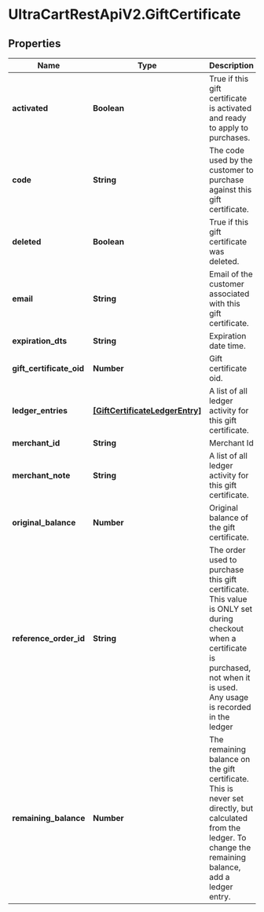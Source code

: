 # UltraCartRestApiV2.GiftCertificate

## Properties
Name | Type | Description | Notes
------------ | ------------- | ------------- | -------------
**activated** | **Boolean** | True if this gift certificate is activated and ready to apply to purchases. | [optional] 
**code** | **String** | The code used by the customer to purchase against this gift certificate. | [optional] 
**deleted** | **Boolean** | True if this gift certificate was deleted. | [optional] 
**email** | **String** | Email of the customer associated with this gift certificate. | [optional] 
**expiration_dts** | **String** | Expiration date time. | [optional] 
**gift_certificate_oid** | **Number** | Gift certificate oid. | [optional] 
**ledger_entries** | [**[GiftCertificateLedgerEntry]**](GiftCertificateLedgerEntry.md) | A list of all ledger activity for this gift certificate. | [optional] 
**merchant_id** | **String** | Merchant Id | [optional] 
**merchant_note** | **String** | A list of all ledger activity for this gift certificate. | [optional] 
**original_balance** | **Number** | Original balance of the gift certificate. | [optional] 
**reference_order_id** | **String** | The order used to purchase this gift certificate.  This value is ONLY set during checkout when a certificate is purchased, not when it is used.  Any usage is recorded in the ledger | [optional] 
**remaining_balance** | **Number** | The remaining balance on the gift certificate.  This is never set directly, but calculated from the ledger.  To change the remaining balance, add a ledger entry. | [optional] 



